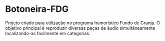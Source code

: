# Botoneira-FDG

Projeto criado para utilização no programa humorístico Fundo de Granja.
O objetivo principal é reproduzir diversas peças de áudio simultâneamente localizando-as facilmente em categorias.
